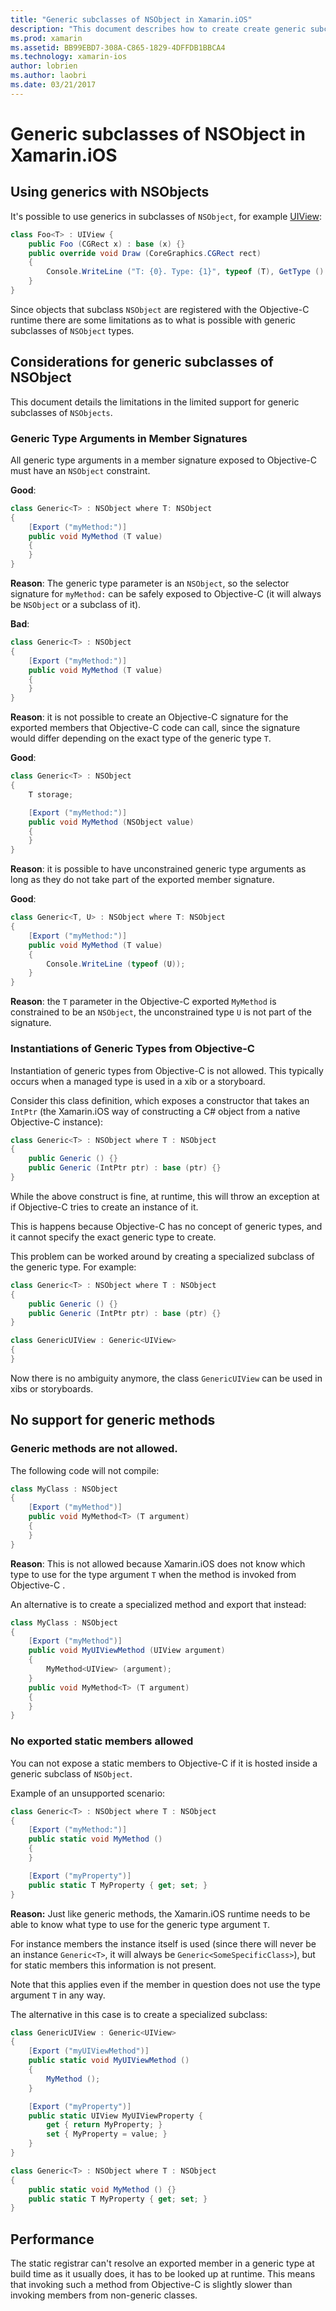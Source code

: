 ```yaml
---
title: "Generic subclasses of NSObject in Xamarin.iOS"
description: "This document describes how to create create generic subclasses of NSObject. It examines what can and cannot be done, discusses the static registrar, and takes a look at performance."
ms.prod: xamarin
ms.assetid: BB99EBD7-308A-C865-1829-4DFFDB1BBCA4
ms.technology: xamarin-ios
author: lobrien
ms.author: laobri
ms.date: 03/21/2017
---
```


# Generic subclasses of NSObject in Xamarin.iOS

## Using generics with NSObjects

It's possible to use generics in
subclasses of `NSObject`, for example [UIView](xref:UIKit.UIView):

```csharp
class Foo<T> : UIView {
    public Foo (CGRect x) : base (x) {}
    public override void Draw (CoreGraphics.CGRect rect)
    {
        Console.WriteLine ("T: {0}. Type: {1}", typeof (T), GetType ().Name);
    }
}
```

Since objects that subclass `NSObject` are registered with
the Objective-C runtime there are some limitations as to what
is possible with generic subclasses of `NSObject` types.

## Considerations for generic subclasses of NSObject

This document details the limitations in the limited
support for generic subclasses of `NSObjects`.

### Generic Type Arguments in Member Signatures

All generic type arguments in a member signature exposed to
Objective-C must have an `NSObject` constraint.

**Good**:

```csharp
class Generic<T> : NSObject where T: NSObject
{
    [Export ("myMethod:")]
    public void MyMethod (T value)
    {
    }
}
```

**Reason**: The generic type parameter is an `NSObject`, so
the selector signature for `myMethod:` can be safely exposed
to Objective-C (it will always be `NSObject` or a subclass of
it).

**Bad**:

```csharp
class Generic<T> : NSObject
{
    [Export ("myMethod:")]
    public void MyMethod (T value)
    {
    }
}
```

**Reason**: it is not possible to create an Objective-C
signature for the exported members that Objective-C code can
call, since the signature would differ depending on the exact
type of the generic type `T`.

**Good**:

```csharp
class Generic<T> : NSObject
{
    T storage;

    [Export ("myMethod:")]
    public void MyMethod (NSObject value)
    {
    }
}
```

**Reason**: it is possible to have unconstrained generic type
arguments as long as they do not take part of the exported
member signature.

**Good**:

```csharp
class Generic<T, U> : NSObject where T: NSObject
{
    [Export ("myMethod:")]
    public void MyMethod (T value)
    {
        Console.WriteLine (typeof (U));
    }
}
```

**Reason**: the `T` parameter in the Objective-C exported
`MyMethod` is constrained to be an `NSObject`, the unconstrained
type `U` is not part of the signature.

### Instantiations of Generic Types from Objective-C

Instantiation of generic types from Objective-C is not
allowed. This typically occurs when a managed type is used in
a xib or a storyboard.

Consider this class definition, which exposes a constructor
that takes an `IntPtr` (the Xamarin.iOS way of constructing a C#
object from a native Objective-C instance):

```csharp
class Generic<T> : NSObject where T : NSObject
{
    public Generic () {}
    public Generic (IntPtr ptr) : base (ptr) {}
}
```

While the above construct is fine, at runtime, this will
throw an exception at if Objective-C tries to create an
instance of it.

This is happens because Objective-C has no concept of
generic types, and it cannot specify the exact generic type
to create.

This problem can be worked around by creating a specialized
subclass of the generic type. For example:

```csharp
class Generic<T> : NSObject where T : NSObject
{
    public Generic () {}
    public Generic (IntPtr ptr) : base (ptr) {}
}

class GenericUIView : Generic<UIView>
{
}
```

Now there is no ambiguity anymore, the
class `GenericUIView` can be used in xibs or storyboards.

## No support for generic methods

### Generic methods are not allowed.

The following code will not compile:

```csharp
class MyClass : NSObject
{
    [Export ("myMethod")]
    public void MyMethod<T> (T argument)
    {
    }
}
```

**Reason**: This is not allowed because Xamarin.iOS does not
know which type to use for the type argument `T` when the method
is invoked from Objective-C .

An alternative is to create a specialized method and export that instead:

```csharp
class MyClass : NSObject
{
    [Export ("myMethod")]
    public void MyUIViewMethod (UIView argument)
    {
        MyMethod<UIView> (argument);
    }
    public void MyMethod<T> (T argument)
    {
    }
}
```

### No exported static members allowed

You can not expose a static members to Objective-C if it is
hosted inside a generic subclass of `NSObject`.

Example of an unsupported scenario:

```csharp
class Generic<T> : NSObject where T : NSObject
{
    [Export ("myMethod:")]
    public static void MyMethod ()
    {
    }

    [Export ("myProperty")]
    public static T MyProperty { get; set; }
}
```

**Reason:** Just like generic methods, the Xamarin.iOS runtime
needs to be able to know what type to use for the generic type
argument `T`.

For instance members the instance itself is used (since
there will never be an instance `Generic<T>`, it will
always be `Generic<SomeSpecificClass>`), but for static
members this information is not present.

Note that this applies even if the member in question does
not use the type argument `T` in any way.

The alternative in this case is to create a specialized subclass:

```csharp
class GenericUIView : Generic<UIView>
{
    [Export ("myUIViewMethod")]
    public static void MyUIViewMethod ()
    {
        MyMethod ();
    }

    [Export ("myProperty")]
    public static UIView MyUIViewProperty {
        get { return MyProperty; }
        set { MyProperty = value; }
    }
}

class Generic<T> : NSObject where T : NSObject
{
    public static void MyMethod () {}
    public static T MyProperty { get; set; }
}
```

## Performance

The static registrar can't resolve an exported member in a generic
type at build time as it usually does, it has to be looked up at
runtime. This means    that invoking such a method from Objective-C
is slightly slower than invoking members from non-generic classes.

